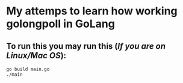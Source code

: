 # My attemps to learn how working golongpoll in GoLang
## To run this you may run this (*If you are on Linux/Mac OS*):
```
go build main.go
./main
```